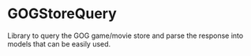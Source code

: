 # GOGStoreQuery
Library to query the GOG game/movie store and parse the response into models that can be easily used.
